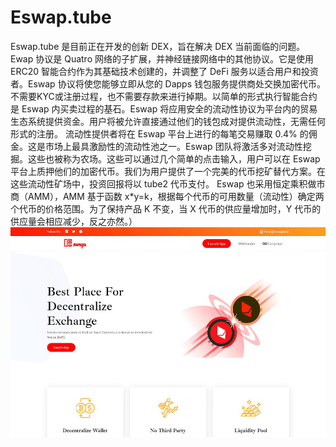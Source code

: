 # Eswap.tube

Eswap.tube 是目前正在开发的创新 DEX，旨在解决 DEX 当前面临的问题。 Ewap 协议是 Quatro 网络的子扩展，并神经链接网络中的其他协议。它是使用 ERC20 智能合约作为其基础技术创建的，并调整了 DeFi 服务以适合用户和投资者。Eswap 协议将使您能够立即从您的 Dapps 钱包服务提供商处交换加密代币。不需要KYC或注册过程，也不需要存款来进行掉期。以简单的形式执行智能合约是 Eswap 内买卖过程的基石。Eswap 将应用安全的流动性协议为平台内的贸易生态系统提供资金。用户将被允许直接通过他们的钱包成对提供流动性，无需任何形式的注册。
流动性提供者将在 Eswap 平台上进行的每笔交易赚取 0.4% 的佣金。这是市场上最具激励性的流动性池之一。Eswap 团队将激活多对流动性挖掘。这些也被称为农场。这些可以通过几个简单的点击输入，用户可以在 Eswap 平台上质押他们的加密代币。我们为用户提供了一个完美的代币挖矿替代方案。在这些流动性矿场中，投资回报将以 tube2 代币支付。 Eswap 也采用恒定乘积做市商（AMM），AMM 基于函数 x*y=k，根据每个代币的可用数量（流动性）确定两个代币的价格范围。为了保持产品 K 不变，当 X 代币的供应量增加时，Y 代币的供应量会相应减少，反之亦然。）![eswaptube-dapp-exchanges-other-image1_90a9944fd823d1996a70a722298c66d7](eswaptube-dapp-exchanges-other-image1_90a9944fd823d1996a70a722298c66d7.png)
